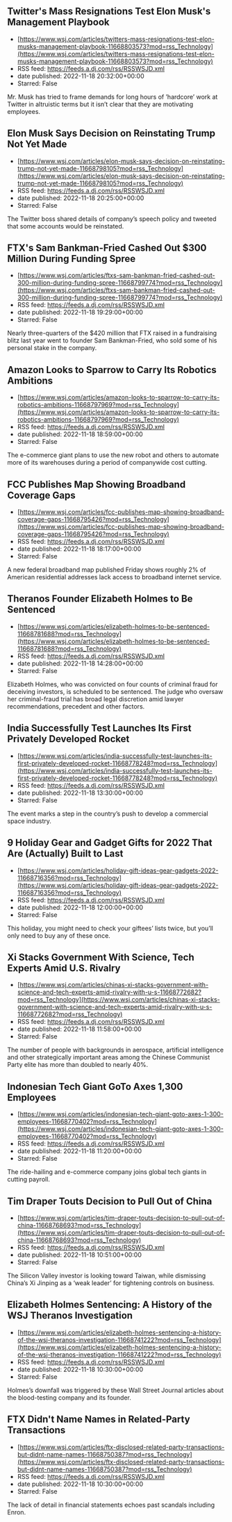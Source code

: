 ## Twitter's Mass Resignations Test Elon Musk's Management Playbook
 - [https://www.wsj.com/articles/twitters-mass-resignations-test-elon-musks-management-playbook-11668803573?mod=rss_Technology](https://www.wsj.com/articles/twitters-mass-resignations-test-elon-musks-management-playbook-11668803573?mod=rss_Technology)
 - RSS feed: https://feeds.a.dj.com/rss/RSSWSJD.xml
 - date published: 2022-11-18 20:32:00+00:00
 - Starred: False

Mr. Musk has tried to frame demands for long hours of ’hardcore’ work at Twitter in altruistic terms but it isn’t clear that they are motivating employees.

## Elon Musk Says Decision on Reinstating Trump Not Yet Made
 - [https://www.wsj.com/articles/elon-musk-says-decision-on-reinstating-trump-not-yet-made-11668798105?mod=rss_Technology](https://www.wsj.com/articles/elon-musk-says-decision-on-reinstating-trump-not-yet-made-11668798105?mod=rss_Technology)
 - RSS feed: https://feeds.a.dj.com/rss/RSSWSJD.xml
 - date published: 2022-11-18 20:25:00+00:00
 - Starred: False

The Twitter boss shared details of company’s speech policy and tweeted that some accounts would be reinstated.

## FTX's Sam Bankman-Fried Cashed Out $300 Million During Funding Spree
 - [https://www.wsj.com/articles/ftxs-sam-bankman-fried-cashed-out-300-million-during-funding-spree-11668799774?mod=rss_Technology](https://www.wsj.com/articles/ftxs-sam-bankman-fried-cashed-out-300-million-during-funding-spree-11668799774?mod=rss_Technology)
 - RSS feed: https://feeds.a.dj.com/rss/RSSWSJD.xml
 - date published: 2022-11-18 19:29:00+00:00
 - Starred: False

Nearly three-quarters of the $420 million that FTX raised in a fundraising blitz last year went to founder Sam Bankman-Fried, who sold some of his personal stake in the company.

## Amazon Looks to Sparrow to Carry Its Robotics Ambitions
 - [https://www.wsj.com/articles/amazon-looks-to-sparrow-to-carry-its-robotics-ambitions-11668797969?mod=rss_Technology](https://www.wsj.com/articles/amazon-looks-to-sparrow-to-carry-its-robotics-ambitions-11668797969?mod=rss_Technology)
 - RSS feed: https://feeds.a.dj.com/rss/RSSWSJD.xml
 - date published: 2022-11-18 18:59:00+00:00
 - Starred: False

The e-commerce giant plans to use the new robot and others to automate more of its warehouses during a period of companywide cost cutting.

## FCC Publishes Map Showing Broadband Coverage Gaps
 - [https://www.wsj.com/articles/fcc-publishes-map-showing-broadband-coverage-gaps-11668795426?mod=rss_Technology](https://www.wsj.com/articles/fcc-publishes-map-showing-broadband-coverage-gaps-11668795426?mod=rss_Technology)
 - RSS feed: https://feeds.a.dj.com/rss/RSSWSJD.xml
 - date published: 2022-11-18 18:17:00+00:00
 - Starred: False

A new federal broadband map published Friday shows roughly 2% of American residential addresses lack access to broadband internet service.

## Theranos Founder Elizabeth Holmes to Be Sentenced
 - [https://www.wsj.com/articles/elizabeth-holmes-to-be-sentenced-11668781688?mod=rss_Technology](https://www.wsj.com/articles/elizabeth-holmes-to-be-sentenced-11668781688?mod=rss_Technology)
 - RSS feed: https://feeds.a.dj.com/rss/RSSWSJD.xml
 - date published: 2022-11-18 14:28:00+00:00
 - Starred: False

Elizabeth Holmes, who was convicted on four counts of criminal fraud for deceiving investors, is scheduled to be sentenced. The judge who oversaw her criminal-fraud trial has broad legal discretion amid lawyer recommendations, precedent and other factors.

## India Successfully Test Launches Its First Privately Developed Rocket
 - [https://www.wsj.com/articles/india-successfully-test-launches-its-first-privately-developed-rocket-11668778248?mod=rss_Technology](https://www.wsj.com/articles/india-successfully-test-launches-its-first-privately-developed-rocket-11668778248?mod=rss_Technology)
 - RSS feed: https://feeds.a.dj.com/rss/RSSWSJD.xml
 - date published: 2022-11-18 13:30:00+00:00
 - Starred: False

The event marks a step in the country’s push to develop a commercial space industry.

## 9 Holiday Gear and Gadget Gifts for 2022 That Are (Actually) Built to Last
 - [https://www.wsj.com/articles/holiday-gift-ideas-gear-gadgets-2022-11668716356?mod=rss_Technology](https://www.wsj.com/articles/holiday-gift-ideas-gear-gadgets-2022-11668716356?mod=rss_Technology)
 - RSS feed: https://feeds.a.dj.com/rss/RSSWSJD.xml
 - date published: 2022-11-18 12:00:00+00:00
 - Starred: False

This holiday, you might need to check your giftees’ lists twice, but you’ll only need to buy any of these once.

## Xi Stacks Government With Science, Tech Experts Amid U.S. Rivalry
 - [https://www.wsj.com/articles/chinas-xi-stacks-government-with-science-and-tech-experts-amid-rivalry-with-u-s-11668772682?mod=rss_Technology](https://www.wsj.com/articles/chinas-xi-stacks-government-with-science-and-tech-experts-amid-rivalry-with-u-s-11668772682?mod=rss_Technology)
 - RSS feed: https://feeds.a.dj.com/rss/RSSWSJD.xml
 - date published: 2022-11-18 11:58:00+00:00
 - Starred: False

The number of people with backgrounds in aerospace, artificial intelligence and other strategically important areas among the Chinese Communist Party elite has more than doubled to nearly 40%.

## Indonesian Tech Giant GoTo Axes 1,300 Employees
 - [https://www.wsj.com/articles/indonesian-tech-giant-goto-axes-1-300-employees-11668770402?mod=rss_Technology](https://www.wsj.com/articles/indonesian-tech-giant-goto-axes-1-300-employees-11668770402?mod=rss_Technology)
 - RSS feed: https://feeds.a.dj.com/rss/RSSWSJD.xml
 - date published: 2022-11-18 11:20:00+00:00
 - Starred: False

The ride-hailing and e-commerce company joins global tech giants in cutting payroll.

## Tim Draper Touts Decision to Pull Out of China
 - [https://www.wsj.com/articles/tim-draper-touts-decision-to-pull-out-of-china-11668768693?mod=rss_Technology](https://www.wsj.com/articles/tim-draper-touts-decision-to-pull-out-of-china-11668768693?mod=rss_Technology)
 - RSS feed: https://feeds.a.dj.com/rss/RSSWSJD.xml
 - date published: 2022-11-18 10:51:00+00:00
 - Starred: False

The Silicon Valley investor is looking toward Taiwan, while dismissing China’s Xi Jinping as a ‘weak leader’ for tightening controls on business.

## Elizabeth Holmes Sentencing: A History of the WSJ Theranos Investigation
 - [https://www.wsj.com/articles/elizabeth-holmes-sentencing-a-history-of-the-wsj-theranos-investigation-11668741222?mod=rss_Technology](https://www.wsj.com/articles/elizabeth-holmes-sentencing-a-history-of-the-wsj-theranos-investigation-11668741222?mod=rss_Technology)
 - RSS feed: https://feeds.a.dj.com/rss/RSSWSJD.xml
 - date published: 2022-11-18 10:30:00+00:00
 - Starred: False

Holmes’s downfall was triggered by these Wall Street Journal articles about the blood-testing company and its founder.

## FTX Didn't Name Names in Related-Party Transactions
 - [https://www.wsj.com/articles/ftx-disclosed-related-party-transactions-but-didnt-name-names-11668750387?mod=rss_Technology](https://www.wsj.com/articles/ftx-disclosed-related-party-transactions-but-didnt-name-names-11668750387?mod=rss_Technology)
 - RSS feed: https://feeds.a.dj.com/rss/RSSWSJD.xml
 - date published: 2022-11-18 10:30:00+00:00
 - Starred: False

The lack of detail in financial statements echoes past scandals including Enron.
